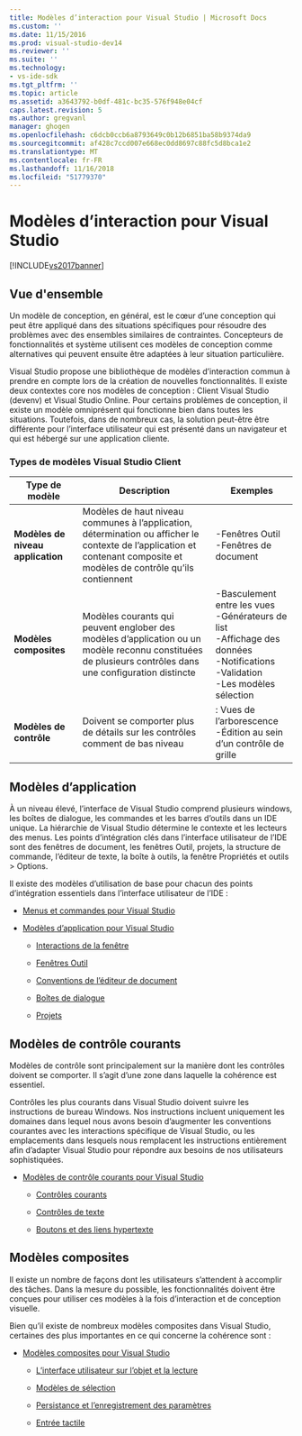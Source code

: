 ```yaml
---
title: Modèles d’interaction pour Visual Studio | Microsoft Docs
ms.custom: ''
ms.date: 11/15/2016
ms.prod: visual-studio-dev14
ms.reviewer: ''
ms.suite: ''
ms.technology:
- vs-ide-sdk
ms.tgt_pltfrm: ''
ms.topic: article
ms.assetid: a3643792-b0df-481c-bc35-576f948e04cf
caps.latest.revision: 5
ms.author: gregvanl
manager: ghogen
ms.openlocfilehash: c6dcb0ccb6a8793649c0b12b6851ba58b9374da9
ms.sourcegitcommit: af428c7ccd007e668ec0dd8697c88fc5d8bca1e2
ms.translationtype: MT
ms.contentlocale: fr-FR
ms.lasthandoff: 11/16/2018
ms.locfileid: "51779370"
---
```

# <a name="interaction-patterns-for-visual-studio"></a>Modèles d’interaction pour Visual Studio
[!INCLUDE[vs2017banner](../../includes/vs2017banner.md)]

## <a name="overview"></a>Vue d'ensemble  
 Un modèle de conception, en général, est le cœur d’une conception qui peut être appliqué dans des situations spécifiques pour résoudre des problèmes avec des ensembles similaires de contraintes. Concepteurs de fonctionnalités et système utilisent ces modèles de conception comme alternatives qui peuvent ensuite être adaptées à leur situation particulière.  
  
 Visual Studio propose une bibliothèque de modèles d’interaction commun à prendre en compte lors de la création de nouvelles fonctionnalités. Il existe deux contextes core nos modèles de conception : Client Visual Studio (devenv) et Visual Studio Online. Pour certains problèmes de conception, il existe un modèle omniprésent qui fonctionne bien dans toutes les situations. Toutefois, dans de nombreux cas, la solution peut-être être différente pour l’interface utilisateur qui est présenté dans un navigateur et qui est hébergé sur une application cliente.  
  
### <a name="visual-studio-client-pattern-types"></a>Types de modèles Visual Studio Client  
  
|Type de modèle|Description|Exemples|  
|------------------|-----------------|--------------|  
|**Modèles de niveau application**|Modèles de haut niveau communes à l’application, détermination ou afficher le contexte de l’application et contenant composite et modèles de contrôle qu’ils contiennent|-Fenêtres Outil<br />-Fenêtres de document|  
|**Modèles composites**|Modèles courants qui peuvent englober des modèles d’application ou un modèle reconnu constituées de plusieurs contrôles dans une configuration distincte|-Basculement entre les vues<br />-Générateurs de list<br />-Affichage des données<br />-Notifications<br />-Validation<br />-Les modèles sélection|  
|**Modèles de contrôle**|Doivent se comporter plus de détails sur les contrôles comment de bas niveau|: Vues de l’arborescence<br />-Édition au sein d’un contrôle de grille|  
  
## <a name="application-patterns"></a>Modèles d’application  
 À un niveau élevé, l’interface de Visual Studio comprend plusieurs windows, les boîtes de dialogue, les commandes et les barres d’outils dans un IDE unique. La hiérarchie de Visual Studio détermine le contexte et les lecteurs des menus. Les points d’intégration clés dans l’interface utilisateur de l’IDE sont des fenêtres de document, les fenêtres Outil, projets, la structure de commande, l’éditeur de texte, la boîte à outils, la fenêtre Propriétés et outils > Options.  
  
 Il existe des modèles d’utilisation de base pour chacun des points d’intégration essentiels dans l’interface utilisateur de l’IDE :  
  
-   [Menus et commandes pour Visual Studio](../../extensibility/ux-guidelines/menus-and-commands-for-visual-studio.md)  
  
-   [Modèles d’application pour Visual Studio](../../extensibility/ux-guidelines/application-patterns-for-visual-studio.md)  
  
    -   [Interactions de la fenêtre](../../extensibility/ux-guidelines/application-patterns-for-visual-studio.md#BKMK_WindowInteractions)  
  
    -   [Fenêtres Outil](../../extensibility/ux-guidelines/application-patterns-for-visual-studio.md#BKMK_ToolWindows)  
  
    -   [Conventions de l’éditeur de document](../../extensibility/ux-guidelines/application-patterns-for-visual-studio.md#BKMK_DocumentEditorConventions)  
  
    -   [Boîtes de dialogue](../../extensibility/ux-guidelines/application-patterns-for-visual-studio.md#BKMK_Dialogs)  
  
    -   [Projets](../../extensibility/ux-guidelines/application-patterns-for-visual-studio.md#BKMK_Projects)  
  
## <a name="common-control-patterns"></a>Modèles de contrôle courants  
 Modèles de contrôle sont principalement sur la manière dont les contrôles doivent se comporter. Il s’agit d’une zone dans laquelle la cohérence est essentiel.  
  
 Contrôles les plus courants dans Visual Studio doivent suivre les instructions de bureau Windows. Nos instructions incluent uniquement les domaines dans lequel nous avons besoin d’augmenter les conventions courantes avec les interactions spécifique de Visual Studio, ou les emplacements dans lesquels nous remplacent les instructions entièrement afin d’adapter Visual Studio pour répondre aux besoins de nos utilisateurs sophistiquées.  
  
-   [Modèles de contrôle courants pour Visual Studio](../../extensibility/ux-guidelines/common-control-patterns-for-visual-studio.md)  
  
    -   [Contrôles courants](../../extensibility/ux-guidelines/common-control-patterns-for-visual-studio.md#BKMK_CommonControls)  
  
    -   [Contrôles de texte](../../extensibility/ux-guidelines/common-control-patterns-for-visual-studio.md#BKMK_TextControls)  
  
    -   [Boutons et des liens hypertexte](../../extensibility/ux-guidelines/common-control-patterns-for-visual-studio.md#BKMK_ButtonsAndHyperlinks)  
  
## <a name="composite-patterns"></a>Modèles composites  
 Il existe un nombre de façons dont les utilisateurs s’attendent à accomplir des tâches. Dans la mesure du possible, les fonctionnalités doivent être conçues pour utiliser ces modèles à la fois d’interaction et de conception visuelle.  
  
 Bien qu’il existe de nombreux modèles composites dans Visual Studio, certaines des plus importantes en ce qui concerne la cohérence sont :  
  
-   [Modèles composites pour Visual Studio](../../extensibility/ux-guidelines/composite-patterns-for-visual-studio.md)  
  
    -   [L’interface utilisateur sur l’objet et la lecture](../../extensibility/ux-guidelines/composite-patterns-for-visual-studio.md#BKMK_OnObjectUI)  
  
    -   [Modèles de sélection](../../extensibility/ux-guidelines/composite-patterns-for-visual-studio.md#BKMK_SelectionModels)  
  
    -   [Persistance et l’enregistrement des paramètres](../../extensibility/ux-guidelines/composite-patterns-for-visual-studio.md#BKMK_PersistenceAndSavingSettings)  
  
    -   [Entrée tactile](../../extensibility/ux-guidelines/composite-patterns-for-visual-studio.md#BKMK_TouchInput)

